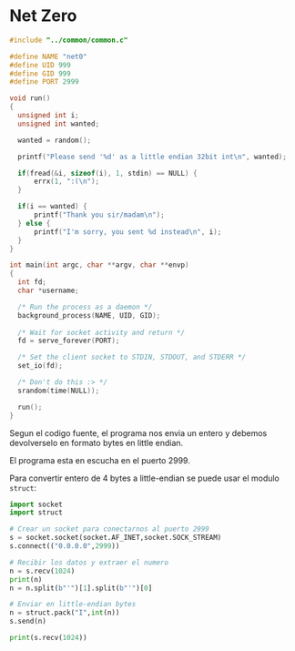 # Net Zero

``` C
#include "../common/common.c"

#define NAME "net0"
#define UID 999
#define GID 999
#define PORT 2999

void run()
{
  unsigned int i;
  unsigned int wanted;

  wanted = random();

  printf("Please send '%d' as a little endian 32bit int\n", wanted);

  if(fread(&i, sizeof(i), 1, stdin) == NULL) {
      errx(1, ":(\n");
  }

  if(i == wanted) {
      printf("Thank you sir/madam\n");
  } else {
      printf("I'm sorry, you sent %d instead\n", i);
  }
}

int main(int argc, char **argv, char **envp)
{
  int fd;
  char *username;

  /* Run the process as a daemon */
  background_process(NAME, UID, GID); 
  
  /* Wait for socket activity and return */
  fd = serve_forever(PORT);

  /* Set the client socket to STDIN, STDOUT, and STDERR */
  set_io(fd);

  /* Don't do this :> */
  srandom(time(NULL));

  run();
}
```

Segun el codigo fuente, el programa nos envia un entero y debemos devolverselo en formato bytes en little endian.

El programa esta en escucha en el puerto 2999.

Para convertir entero de 4 bytes a little-endian se puede usar el modulo `struct`:
``` python
import socket
import struct

# Crear un socket para conectarnos al puerto 2999
s = socket.socket(socket.AF_INET,socket.SOCK_STREAM)
s.connect(("0.0.0.0",2999))

# Recibir los datos y extraer el numero
n = s.recv(1024)
print(n)
n = n.split(b"'")[1].split(b"'")[0]

# Enviar en little-endian bytes
n = struct.pack("I",int(n))
s.send(n)

print(s.recv(1024))
```




